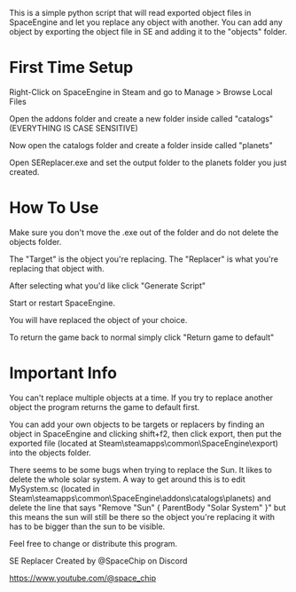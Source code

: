 This is a simple python script that will read exported object files in SpaceEngine and let you replace any object with another. You can add any object by exporting the object file in SE and adding it to the "objects" folder.











First Time Setup
==================

Right-Click on SpaceEngine in Steam and go to Manage > Browse Local Files

Open the addons folder and create a new folder inside called "catalogs" (EVERYTHING IS CASE SENSITIVE)

Now open the catalogs folder and create a folder inside called "planets"

Open SEReplacer.exe and set the output folder to the planets folder you just created.



How To Use
==================

Make sure you don't move the .exe out of the folder and do not delete the objects folder.

The "Target" is the object you're replacing. The "Replacer" is what you're replacing that object with.

After selecting what you'd like click "Generate Script"

Start or restart SpaceEngine.

You will have replaced the object of your choice.

To return the game back to normal simply click "Return game to default"



Important Info
==================

You can't replace multiple objects at a time. If you try to replace another object the program returns the game to default first.

You can add your own objects to be targets or replacers by finding an object in SpaceEngine and clicking shift+f2, then click export, then put the exported file (located at Steam\steamapps\common\SpaceEngine\export) into the objects folder.

There seems to be some bugs when trying to replace the Sun. It likes to delete the whole solar system. A way to get around this is to edit MySystem.sc (located in Steam\steamapps\common\SpaceEngine\addons\catalogs\planets) and delete the line that says "Remove "Sun" { ParentBody "Solar System" }" but this means the sun will still be there so the object you're replacing it with has to be bigger than the sun to be visible.


Feel free to change or distribute this program.



SE Replacer
Created by @SpaceChip on Discord

https://www.youtube.com/@space_chip
